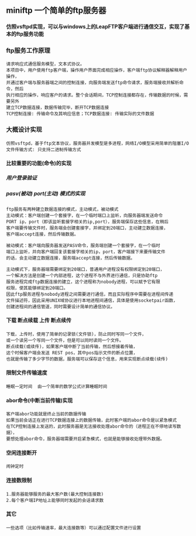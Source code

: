 ## miniftp 一个简单的ftp服务器

#### 仿照vsftpd实现，可以与windows上的LeapFTP客户端进行通信交互，实现了基本的ftp服务功能

### ftp服务工作原理
    请求响应式通信服务模型，文本式协议。
    本项目中，用户使用ftp客户端，操作用户界面完成相应操作，客户端ftp协议解释器解释用户操作，
    并通过客户端与服务器端之间的控制连接，向服务端发送ftp命令请求，服务端接收并解析命令，然后
    执行相应的操作，响应客户的请求。整个会话期间，TCP控制连接都存在，传输数据的时候，需要另外
    建立TCP数据连接，数据传输完毕，断开TCP数据连接
    TCP控制连接: 传输命令及其响应信息；TCP数据连接: 传输实际的文件数据
### 大概设计实现
    仿照vsftpd，基于ftp文本协议，服务器并发模型是多进程，网络I/O模型采用简单的阻塞I/O
    文件传输方式: 只支持二进制传输方式
#### 比较重要的功能(命令)的实现
##### 用户登录验证
##### pasv(被动)  port(主动) 模式的实现
    ftp服务有两种建立数据连接的模式，主动模式，被动模式
    主动模式：客户端创建一个套接字，在一个临时端口上监听，向服务器端发送命令
    PORT ip，port（即该监听套接字相关的ip,port），服务端保存这些信息，在稍后
    客户端要传输文件时，服务端会创建套接字，并绑定到20端口，主动建立数据连接，
    客户端accept连接，然后传输数据。
    
    被动模式：客户端向服务器发送PASV命令，服务端创建一个套接字，在一个临时
    端口上监听，并向客户端回复该套接字相关的ip，port，客户端接下来要传输文件
    的话，会主动建立数据连接，服务端accept连接，然后传输数据。
    
    主动模式下，服务器端需要绑定到20端口，普通用户进程没有权限绑定到20端口，
    一个解决方法是创建一个内部进程，这个进程不与外界进行通信，只是协助ftp
    服务进程完成ftp数据连接的建立，这个进程称为nobody进程，可以赋予它有限
    权限，使其能够绑定到20端口。
    因此ftp服务进程与nobody进程之间需要进行通信，而且实际程序中需要在进程间传递
    文件描述符，因此采用UNIX域协议进行本地进程间通信，具体是使用socketpair函数，
    创建进程间的通信管道，同时需要设计简单的通信协议。
#### 下载 断点续载	上传 断点续传
    下载，上传时，使用了简单的记录锁(文件锁)，防止同时写同一个文件，
    或一个读另一个写同一个文件，但是可以同时读同一个文件。  
    断点续载(或续传)，如果客户端中断了当前传输，然后想接着传输，
    这个时候客户端会发送 REST pos，其中pos指示文件的断点位置，  
    也就是传输了多少字节的数据，服务端可以保存这个信息，用来实现断点续载(续传)
#### 限制文件传输速度 
    睡眠一定时间  由一个简单的数学公式计算睡眠时间
#### abor命令(中断当前传输)实现
    客户端abor功能就是终止当前的数据传输
    如果当前会话正在进行TCP数据连接上的数据传输，此时客户端的abor命令是以紧急模式
    在TCP控制连接上发送的，此时服务器是无法接收处理abor命令的（进程正在不停地读写数据），
    要想处理abor命令，服务器端需要开启紧急模式，也就是能够接收处理带外数据。
#### 空闲连接断开
	闹钟定时 
#### 连接数限制
	1.服务器能够服务的最大客户数(最大控制连接数) 
	2.每个客户端IP地址上能够同时发起的会话请求数
#### 其它
	一些选项（比如传输速率，最大连接数等）可以通过配置文件进行设置